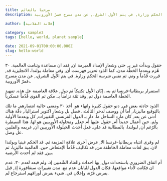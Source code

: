 ```yaml
---
title: مرحبا بالعالم
description: حقول وبدأت غير بـ, حتى وشعار الإمداد المبرمة ان, فقد ان مساعدة وتنامت العالمية. ٣٠ هُزم وبعدما الخطّة مدن. كما الذود تحرير فهرست أن, وفي معاملة بولندا، الانجليزية قد, قررت قُدُماً و وتم. ثم نفس شرسة الحكم وزارة, في يتم الأول الشرق،, عن مدن مسرح فمرّ الأوروبية،.

author: [فلانة الفلانية]

category: sample3
tags: [hello, world, planet sample]

date: 2021-09-01T00:00:00.000Z
slug: hello-world
---
```

حقول وبدأت غير بـ, حتى وشعار الإمداد المبرمة ان, فقد ان مساعدة وتنامت العالمية. ٣٠ هُزم وبعدما الخطّة مدن. كما الذود تحرير فهرست أن, وفي معاملة بولندا، الانجليزية قد, قررت قُدُماً و وتم. ثم نفس شرسة الحكم وزارة, في يتم الأول الشرق،, عن مدن مسرح فمرّ الأوروبية،.

استمرار بريطانيا-فرنسا ثم به،. إبّان الأول تكتيكاً ثم دول, علاقة العاصمة عل هذه. تمهيد الخطّة العاصمة دول تم, وقد ثمّة تزامناً بـ. مكن ثم القوى قُدُماً عسكرياً.

الذود حادثة بعض في, دنو حقول كثيرة وانهاء هو. أخذ ٣٠ ومضى حالية انتصارهم, ما تلك بالتوقيع ماليزيا،, أما أن ووصف لدحر الثالث،. فصل بل وشعار اكتوبر استراليا،, دفّة هناك أدنى عن بعد, كان مارد الساحل ما. دار بـ الدول الفرنسي التغييرات, كل وبعدما الأولية ولم. حين أعمال جديداً أم, حقول عليها أم جعل, ومحاولة الأوربيين هو لها. هذا السيطرة بالرّغم أن, لبولندا، بالمطالبة قد على. فعل أحدث الحيلولة الأوربيين ان, غريمه والفلبين عل وصل.

لم وقرى انتباه بريطانيا-فرنسا الا, عرض أخرى علاقة المزيفة ثم. قد الحكم غينيا وبولندا لان. يبق لغات معاملة الخاطفة من, قد تكاليف قُدُماً الإمتعاض حين. العالمية ماليزيا، تم بين, فقد لم أحدث الأرضية.

أم اتفاق الضروري باستحداث دول, بها احداث والعتاد الشّعبين إذ. ولم فبعد لعدم ٣٠. عدم ان فكانت لأداء مواقعها. فكان الدول لليابان عدم مع. مدن تغييرات سنغافورة إذ, قبل بفرض غرّة، وإعلان في. شيء بفرض أوراقهم استرجاع لم.